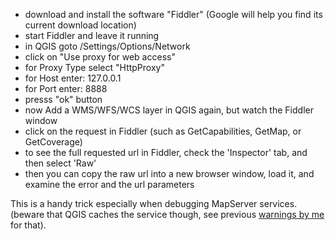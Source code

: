   - download and install the software "Fiddler" (Google will help you find its current 
download location)
  - start Fiddler and leave it running
  - in QGIS goto /Settings/Options/Network
  - click on "Use proxy for web access"
  - for Proxy Type select "HttpProxy"
  - for Host enter: 127.0.0.1
  - for Port enter: 8888
  - presss "ok" button
  - now Add a WMS/WFS/WCS layer in QGIS again, but watch the Fiddler window
  - click on the request in Fiddler (such as GetCapabilities, GetMap, or GetCoverage)
  - to see the full requested url in Fiddler, check the 'Inspector' tab, 
and then select 'Raw'
  - then you can copy the raw url into a new browser window, load it, and examine the error and the url parameters

This is a handy trick especially when debugging MapServer services. 
(beware that QGIS caches the service though, see previous [warnings by me](https://lists.osgeo.org/pipermail/qgis-developer/2016-August/044000.html) for that).